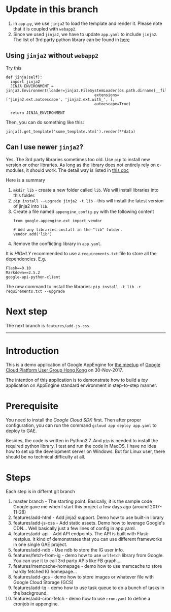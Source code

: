 # Update in this branch

1. in `app.py`, we use `jinja2` to load the template and render it. Please note that it is coupled with `webapp2`.
2. Since we used `jinja2`, we have to update `app.yaml` to include `jinja2`. The list of 3rd party python library can be found in [here](https://cloud.google.com/appengine/docs/standard/python/tools/built-in-libraries-27)

## Using `jinja2` without `webapp2`

Try this

```
def jinja(self):
  import jinja2
  JINJA_ENVIRONMENT = jinja2.Environment(loader=jinja2.FileSystemLoader(os.path.dirname(__file__)),
                                       extensions=['jinja2.ext.autoescape', 'jinja2.ext.with_', ],
                                       autoescape=True)

  return JINJA_ENVIRONMENT
```

Then, you can do something like this:

```
jinja().get_template('some_template.html').render(**data)
```

## Can I use newer `jinja2`?

Yes. The 3rd party libraries sometimes too old. Use `pip` to install new version or other libraries. As long as the library does not entirely rely on c-modules, it should work. The detail way is listed in [this doc](https://cloud.google.com/appengine/docs/standard/python/tools/using-libraries-python-27)

Here is a summary

1. `mkdir lib` - create a new folder called `lib`. We will install libraries into this folder.
2. `pip install --upgrade jinja2 -t lib` - this will install the latest version of jinja2 into `lib`.
3. Create a file named `appengine_config.py` with the following content
    ```
	from google.appengine.ext import vendor

	# Add any libraries install in the "lib" folder.
	vendor.add('lib')
	```
4. Remove the conflicting library in `app.yaml`.


It is *HIGHLY* recommended to use a `requirements.txt` file to store all the dependencies. E.g.

```
Flask==0.10
Markdown==2.5.2
google-api-python-client
```

The new command to install the libraries: `pip install -t lib -r requirements.txt --upgrade`

# Next step

The next branch is `features/add-js-css`.

---
# Introduction

This is a demo application of Google AppEngine for [the meetup](https://www.eventbrite.com/e/gcpug-meetup-2017nov-tickets-39642814726) of [Google Cloud Platform User Group Hong Kong](https://www.facebook.com/groups/gcpughk/) on 30-Nov-2017.

The intention of this application is to demonstrate how to build a _toy_ application on AppEngine standard environment in step-to-step manner.


# Prerequisite

You need to install the *Google Cloud SDK* first. Then after proper configuration, you can run the command `gcloud app deploy app.yaml` to deploy to GAE.

Besides, the code is written in Python2.7. And `pip` is needed to install the required python library. I test and run the code in MacOS. I have no idea how to set up the development server on Windows. But for Linux user, there should be no technical difficulty at all.

# Steps

Each step is in differnt git branch

1. master branch - The starting point. Basically, it is the sample code Google gave me when I start this project a few days ago (around 2017-11-28)
1. features/add-html - Add jinja2 support. Demo how to use built-in library
1. features/add-js-css - Add static assets. Demo how to leverage Google's CDN... Well basically just a few lines of config in app.yaml.
1. features/add-api - Add API endpoints. The API is built with Flask-restplus. It kind of demonstrates that you can use different frameworks in one single GAE project.
1. features/add-ndb - Use ndb to store the IG user info.
1. features/fetch-from-ig - demo how to use `urlfetch` library from Google. You can use it to call 3rd party APIs like FB graph...
1. features/memcache-homepage - demo how to use memcache to store hardly fetched IG homepage...
1. features/add-gcs - demo how to store images or whatever file with Google Cloud Storage (GCS)
1. features/add-tq - demo how to use task queue to do a bunch of tasks in the background.
1. features/add-cron-fetch - demo how to use `cron.yaml` to define a cronjob in appengine.

